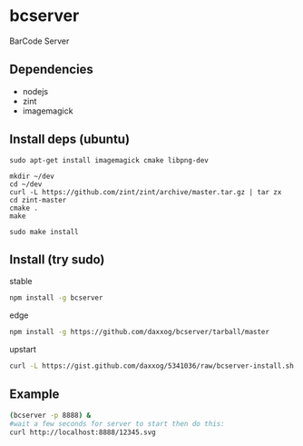 bcserver
========

BarCode Server

Dependencies
------------
* nodejs
* zint
* imagemagick

Install deps (ubuntu)
---------------------
```
sudo apt-get install imagemagick cmake libpng-dev

mkdir ~/dev
cd ~/dev
curl -L https://github.com/zint/zint/archive/master.tar.gz | tar zx
cd zint-master
cmake .
make

sudo make install
```

Install (try sudo)
-------
stable
```bash
npm install -g bcserver
```
edge
```bash
npm install -g https://github.com/daxxog/bcserver/tarball/master
```
upstart
```bash
curl -L https://gist.github.com/daxxog/5341036/raw/bcserver-install.sh | sh
```

Example
--------
```bash
(bcserver -p 8888) &
#wait a few seconds for server to start then do this:
curl http://localhost:8888/12345.svg
```
